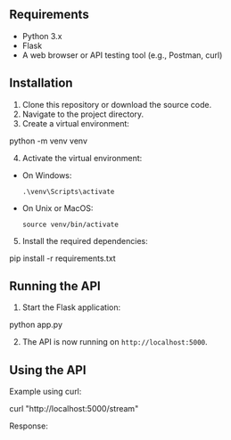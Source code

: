 
## Requirements

- Python 3.x
- Flask
- A web browser or API testing tool (e.g., Postman, curl)

## Installation

1. Clone this repository or download the source code.
2. Navigate to the project directory.
3. Create a virtual environment:

python -m venv venv


4. Activate the virtual environment:

- On Windows:

  ```
  .\venv\Scripts\activate
  ```

- On Unix or MacOS:

  ```
  source venv/bin/activate
  ```

5. Install the required dependencies:

pip install -r requirements.txt

## Running the API

1. Start the Flask application:

python app.py

2. The API is now running on `http://localhost:5000`.

## Using the API

Example using curl:

curl "http://localhost:5000/stream"

Response:

```json

```